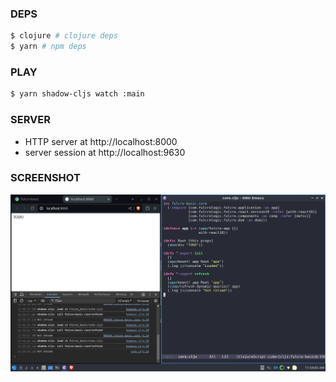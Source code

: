 ### DEPS
```bash
$ clojure # clojure deps
$ yarn # npm deps
```
### PLAY
```bash
$ yarn shadow-cljs watch :main
```
### SERVER
- HTTP server at http://localhost:8000
- server session at http://localhost:9630
### SCREENSHOT
<p align='center'><img src='screen.jpg' /></p>
